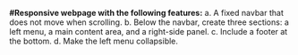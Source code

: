 **#Responsive webpage with the following features:**
a. A fixed navbar that does not move when scrolling.
b. Below the navbar, create three sections: a left menu, a main content area,
and a right-side panel.
c. Include a footer at the bottom.
d. Make the left menu collapsible. 




